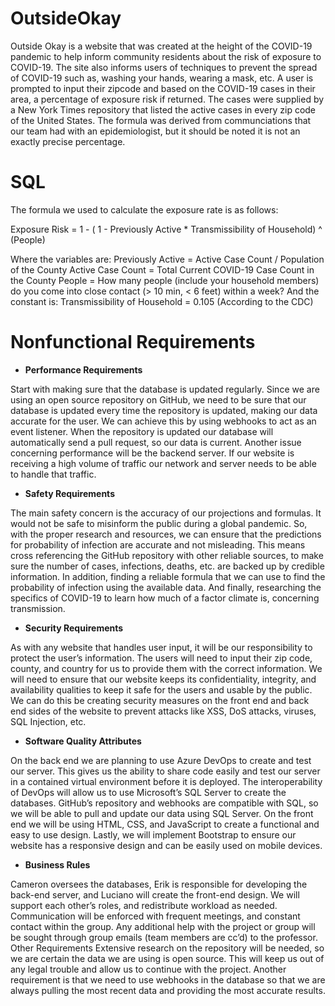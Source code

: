 # OutsideOkay

Outside Okay is a website that was created at the height of the COVID-19 pandemic to help inform community residents about the risk of exposure to COVID-19. The site also informs users of techniques to prevent the spread of COVID-19 such as, washing your hands, wearing a mask, etc. A user is prompted to input their zipcode and based on the COVID-19 cases in their area, a percentage of exposure risk if returned. The cases were supplied by a New York Times repository that listed the active cases in every zip code of the United States. The formula was derived from communciations that our team had with an epidemiologist, but it should be noted it is not an exactly precise percentage. 

# SQL

The formula we used to calculate the exposure rate is as follows:

Exposure Risk = 1 - ( 1 - Previously Active * Transmissibility of Household) ^ (People)

Where the variables are:
Previously Active = Active Case Count / Population of the County
Active Case Count = Total Current COVID-19 Case Count in the County
People = How many people (include your household members) do you come into close contact (> 10 min, < 6 feet) within a week?
And the constant is:
Transmissibility of Household = 0.105 (According to the CDC)




# Nonfunctional Requirements
 
* **Performance Requirements**

Start with making sure that the database is updated regularly. Since we are using an open source repository on GitHub, we need to be sure that our database is updated every time the repository is updated, making our data accurate for the user. We can achieve this by using webhooks to act as an event listener. When the repository is updated our database will automatically send a pull request, so our data is current. Another issue concerning performance will be the backend server. If our website is receiving a high volume of traffic our network and server needs to be able to handle that traffic. 

* **Safety Requirements**

The main safety concern is the accuracy of our projections and formulas. It would not be safe to misinform the public during a global pandemic. So, with the proper research and resources, we can ensure that the predictions for probability of infection are accurate and not misleading. This means cross referencing the GitHub repository with other reliable sources, to make sure the number of cases, infections, deaths, etc. are backed up by credible information. In addition, finding a reliable formula that we can use to find the probability of infection using the available data. And finally, researching the specifics of COVID-19 to learn how much of a factor climate is, concerning transmission. 

* **Security Requirements**

As with any website that handles user input, it will be our responsibility to protect the user’s information. The users will need to input their zip code, county, and country for us to provide them with the correct information. We will need to ensure that our website keeps its confidentiality, integrity, and availability qualities to keep it safe for the users and usable by the public. We can do this be creating security measures on the front end and back end sides of the website to prevent attacks like XSS, DoS attacks, viruses, SQL Injection, etc. 

* **Software Quality Attributes**

On the back end we are planning to use Azure DevOps to create and test our server. This gives us the ability to share code easily and test our server in a contained virtual environment before it is deployed. The interoperability of DevOps will allow us to use Microsoft’s SQL Server to create the databases. GitHub’s repository and webhooks are compatible with SQL, so we will be able to pull and update our data using SQL Server. On the front end we will be using HTML, CSS, and JavaScript to create a functional and easy to use design. Lastly, we will implement Bootstrap to ensure our website has a responsive design and can be easily used on mobile devices. 

* **Business Rules**

Cameron oversees the databases, Erik is responsible for developing the back-end server, and Luciano will create the front-end design. We will support each other’s roles, and redistribute workload as needed. Communication will be enforced with frequent meetings, and constant contact within the group. Any additional help with the project or group will be sought through group emails (team members are cc’d) to the professor.  
Other Requirements
Extensive research on the repository will be needed, so we are certain the data we are using is open source. This will keep us out of any legal trouble and allow us to continue with the project. Another requirement is that we need to use webhooks in the database so that we are always pulling the most recent data and providing the most accurate results. 
